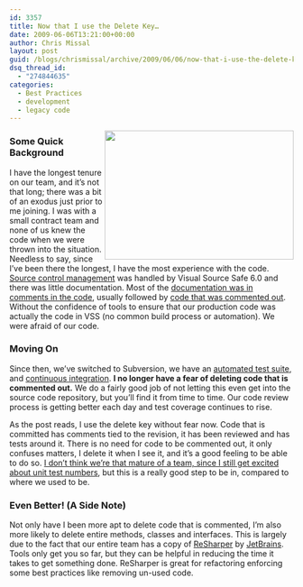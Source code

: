 ```yaml
---
id: 3357
title: Now that I use the Delete Key…
date: 2009-06-06T13:21:00+00:00
author: Chris Missal
layout: post
guid: /blogs/chrismissal/archive/2009/06/06/now-that-i-use-the-delete-key.aspx
dsq_thread_id:
  - "274844635"
categories:
  - Best Practices
  - development
  - legacy code
---
```

<div class="wlWriterEditableSmartContent" style="padding-right: 0px;padding-left: 0px;float: right;padding-bottom: 0px;margin: 0px;padding-top: 0px">
  <a href="//lostechies.com/chrismissal/files/2011/03/deleteKey8x6_6E6078EA.jpg" rel="thumbnail"><img src="//lostechies.com/chrismissal/files/2011/03/deleteKey_726D576D.png" width="335" border="0" height="229" /></a>
</div>

### Some Quick Background

I have the longest tenure on our team, and it&rsquo;s not that long; there was a bit of an exodus just prior to me joining. I was with a small contract team and none of us knew the code when we were thrown into the situation. Needless to say, since I&rsquo;ve been there the longest, I have the most experience with the code. <a href="http://en.wikipedia.org/wiki/Revision_control" target="_blank">Source control management</a> was handled by Visual Source Safe 6.0 and there was little documentation. Most of the <a title="You can stop putting Change History in source" href="http://subjunctive.wordpress.com/2008/12/05/you-can-stop-putting-change-history-in-source-its-2008/" target="_blank">documentation was in comments in the code</a>, usually followed by <a title="The Danger of Commenting Out Code" href="http://www.markhneedham.com/blog/2009/01/17/the-danger-of-commenting-out-code/" target="_blank">code that was commented out</a>. Without the confidence of tools to ensure that our production code was actually the code in VSS (no common build process or automation). We were afraid of our code.

### Moving On

Since then, we&rsquo;ve switched to Subversion, we have an <a href="http://en.wikipedia.org/wiki/Test_automation" target="_blank">automated test suite</a>, and <a href="http://martinfowler.com/articles/continuousIntegration.html" target="_blank">continuous integration</a>. **I no longer have a fear of deleting code that is commented out.** We do a fairly good job of not letting this even get into the source code repository, but you&rsquo;ll find it from time to time. Our code review process is getting better each day and test coverage continues to rise.

As the post reads, I use the delete key without fear now. Code that is committed has comments tied to the revision, it has been reviewed and has tests around it. There is no need for code to be commented out, it only confuses matters, I delete it when I see it, and it&rsquo;s a good feeling to be able to do so. <a title="A Sign of Team Maturity" href="/blogs/jimmy_bogard/archive/2009/04/09/a-sign-of-team-maturity.aspx" target="_blank">I don&rsquo;t think we&rsquo;re that mature of a team, since I still get excited about unit test numbers</a>, but this is a really good step to be in, compared to where we used to be.

### Even Better! (A Side Note)

Not only have I been more apt to delete code that is commented, I&rsquo;m also more likely to delete entire methods, classes and interfaces. This is largely due to the fact that our entire team has a copy of <a href="http://www.jetbrains.com/resharper/" target="_blank">ReSharper</a> by <a href="http://www.jetbrains.com/company/" target="_blank">JetBrains</a>. Tools only get you so far, but they can be helpful in reducing the time it takes to get something done. ReSharper is great for refactoring enforcing some best practices like removing un-used code.